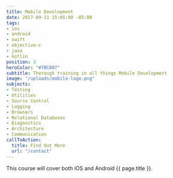 ```yaml
---
title: Mobile Development
date: 2017-09-11 15:05:00 -05:00
tags:
- ios
- android
- swift
- objective-c
- java
- kotlin
position: 3
heroColor: "#7BC087"
subtitle: Thorough training in all things Mobile Development
image: "/uploads/mobile-logo.png"
subjects:
- Testing
- Utilities
- Source Control
- Logging
- Browsers
- Relational Databases
- Diagnostics
- Architecture
- Communication
callToAction:
  title: Find Out More
  url: "/contact"
---
```


This course will cover both iOS and Android {{ page.title }}.